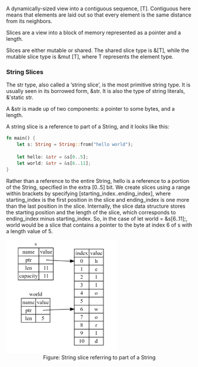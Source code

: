 A dynamically-sized view into a contiguous sequence, [T]. Contiguous here means that elements are laid out so that every element is the same distance from its neighbors.

Slices are a view into a block of memory represented as a pointer and a length.

Slices are either mutable or shared. The shared slice type is &[T], while the mutable slice type is &mut [T], where T represents the element type. 

### String Slices

The str type, also called a ‘string slice’, is the most primitive string type. It is usually seen in its borrowed form, &str. It is also the type of string literals, &'static str.

A &str is made up of two components: a pointer to some bytes, and a length.

A string slice is a reference to part of a String, and it looks like this:

```rust
fn main() {
    let s: String = String::from("hello world");

    let hello: &str = &s[0..5];
    let world: &str = &s[6..11];
}
```

Rather than a reference to the entire String, hello is a reference to a portion of the String, specified in the extra [0..5] bit. We create slices using a range within brackets by specifying [starting_index..ending_index], where starting_index is the first position in the slice and ending_index is one more than the last position in the slice. Internally, the slice data structure stores the starting position and the length of the slice, which corresponds to ending_index minus starting_index. So, in the case of let world = &s[6..11];, world would be a slice that contains a pointer to the byte at index 6 of s with a length value of 5.

<img src="img/type_str_.jpg"  style="zoom:30%">

<center>Figure: String slice referring to part of a String</center>